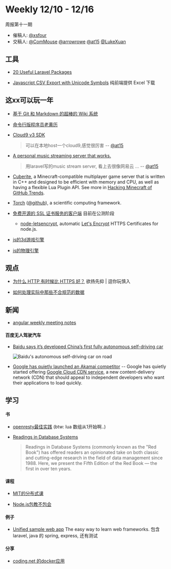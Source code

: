 # Weekly 12/10 - 12/16

周报第十一期

- 催稿人:
  [@xsfour][gh-xsfour]
- 交稿人:
  [@ComMouse][gh-cm]
  [@arrowrowe][gh-arrow]
  [@at15][gh-at15]
  [@LukeXuan][gh-luke]

[gh-arrow]: https://github.com/arrowrowe
[gh-cm]: https://github.com/ComMouse
[gh-at15]: https://github.com/at15
[gh-luke]: https://github.com/LukeXuan
[gh-xsfour]: https://github.com/xsfour

## 工具
- [20 Useful Laravel Packages](http://code.tutsplus.com/articles/20-useful-laravel-packages-available-on-codecanyon--cms-25334)

- [Javascript CSV Export with Unicode Symbols](https://www.shieldui.com/javascript-unicode-csv-export) 纯前端提供 Excel 下载

## 这xx可以玩一年
- [基于 Git 和 Markdown 的超棒的 Wiki 系统](https://github.com/shajiquan/gitit-bigger)

- [命令行版程序员老黄历](https://github.com/leizongmin/programmer-calendar)

- [Cloud9 v3 SDK](https://github.com/c9/core)
    >  可以在本地host一个cloud9,感觉很厉害
    > -- [@at15][gh-at15]

- [A personal music streaming server that works. ](https://github.com/phanan/koel)
    >  用laravel写的music stream server, 看上去很像网易云 ...
    > -- [@at15][gh-at15]

- [Cuberite](https://github.com/cuberite/cuberite), a Minecraft-compatible multiplayer game server that is written in C++ and designed to be efficient with memory and CPU, as well as having a flexible Lua Plugin API. See more in [Hacking Minecraft of GitHub Trends](https://github.com/showcases/hacking-minecraft).

- [Torch](http://torch.ch/) ([@github](https://github.com/torch)), a scientific computing framework.

- [免费开源的 SSL 证书服务的客户端](https://github.com/letsencrypt/letsencrypt) 目前在公测阶段
    - [node-letsencrypt](https://github.com/Daplie/node-letsencrypt), automatic [Let's Encrypt](https://lettsencrypt.org/) HTTPS Certificates for node.js.

- [js的3d游戏引擎](http://goocreate.com/product/)

- [js的物理引擎](http://www.cannonjs.org/)

## 观点
- [为什么 HTTP 有时候比 HTTPS 好？](http://www.oschina.net/translate/why-http-is-sometimes-better-than-https) 欲扬先抑 | 逗你玩慎入

- [如何处理实际中那些不合规范的数据](https://github.com/Quartz/bad-data-guide)

## 新闻
- [angular weekly meeting notes](https://docs.google.com/document/d/150lerb1LmNLuau_a_EznPV1I1UHMTbEl61t4hZ7ZpS0/edit?pli=1#heading=h.5kbngfq9twyj)

#### 百度无人驾驶汽车
- [Baidu says it’s developed China’s first fully autonomous self-driving car](http://venturebeat.com/2015/12/09/baidu-says-its-developed-chinas-first-fully-autonomous-self-driving-car/)

    ![Baidu's autonomous self-driving car on road](http://venturebeat.com/wp-content/uploads/2015/12/road-test-photo-1-e1449724496278.jpg)

- [Google has quietly launched an Akamai competitor](http://venturebeat.com/2015/12/09/google-cloud-cdn/) -- Google has quietly started offering [Google Cloud CDN service](https://cloud.google.com/compute/docs/load-balancing/http/cdn), a new content-delivery network (CDN) that should appeal to independent developers who want their applications to load quickly.

## 学习
#### 书
- [openresty最佳实践](https://github.com/moonbingbing/openresty-best-practices) (btw: lua 数组从1开始啊..)
- [Readings in Database Systems](http://www.redbook.io/)

    > Readings in Database Systems (commonly known as the "Red Book") has offered readers an opinionated take on both classic and cutting-edge research in the field of data management since 1988. Here, we present the Fifth Edition of the Red Book — the first in over ten years.

#### 课程
- [MIT的分布式课](https://pdos.csail.mit.edu/6.824/index.html)

- [Node.js包教不包会](https://github.com/alsotang/node-lessons)

#### 例子
- [Unified sample web app](https://github.com/komarserjio/notejam) The easy way to learn web frameworks. 包含 laravel, java 的 spring, express, 还有测试

#### 分享
- [coding.net 的docker应用](http://mp.weixin.qq.com/s?__biz=MzA3ODUxMjMyMw==&mid=400967152&idx=1&sn=36d1f0fb34bbc8e425b4f117104991af&scene=0&key=ac89cba618d2d97630eb5521fff2f70507d5644d33ecfc68c5b1286b8094d5a46f5e3bd59920aa9d377ea31b9161977f&ascene=0&uin=Mjc0NzI0MjkwNQ%3D%3D&devicetype=iMac+MacBookPro12%2C1+OSX+OSX+10.10.5+build(14F1021)&version=11020201&pass_ticket=n%2F8n1JgS1jga%2FntVuQzJDRLNhywJM%2BxO%2FMuAHIoNC%2F8wY9yd%2F5xiPUSoHNFlF6Rr)
